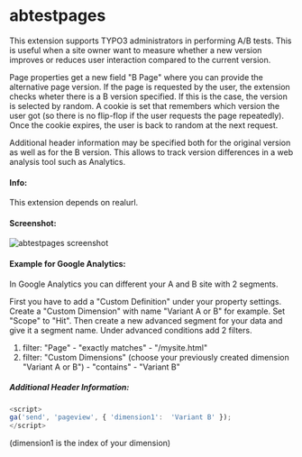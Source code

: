 # abtestpages

This extension supports TYPO3 administrators in performing A/B tests. This is useful when a site owner want to measure whether a new version improves or reduces user interaction compared to the current version.

Page properties get a new field "B Page" where you can provide the alternative page version. If the page is requested by the user, the extension checks wheter there is a B version specified. If this is the case, the version is selected by random. A cookie is set that remembers which version the user got (so there is no flip-flop if the user requests the page repeatedly). Once the cookie expires, the user is back to random at the next request.

Additional header information may be specified both for the original version as well as for the B version. This allows to track version differences in a web analysis tool such as Analytics. 

#### Info:
This extension depends on realurl.

#### Screenshot:
![abtestpages screenshot](https://www.illusion-factory.de/fileadmin/user_upload/abtestpages-images/abtestpages-screen.jpeg)

#### Example for Google Analytics:

In Google Analytics you can different your A and B site with 2 segments.

First you have to add a "Custom Definition" under your property settings.
Create a "Custom Dimension" with name "Variant A or B" for example. Set "Scope" to "Hit".
Then create a new advanced segment for your data and give it a segment name. Under advanced conditions add 2 filters.
1. filter: "Page" - "exactly matches" - "/mysite.html"
2. filter: "Custom Dimensions" (choose your previously created dimension "Variant A or B") - "contains" - "Variant B"

##### Additional Header Information:
```javascript
<script>
ga('send', 'pageview', { 'dimension1':  'Variant B' });
</script>
```
(dimension1 is the index of your dimension)
